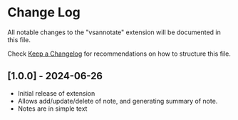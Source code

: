 # Change Log

All notable changes to the "vsannotate" extension will be documented in this file.

Check [Keep a Changelog](http://keepachangelog.com/) for recommendations on how to structure this file.

## [1.0.0] - 2024-06-26

- Initial release of extension
- Allows add/update/delete of note, and generating summary of note.
- Notes are in simple text